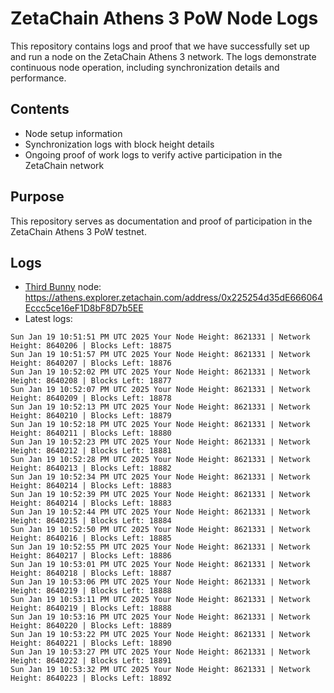# ZetaChain Athens 3 PoW Node Logs
This repository contains logs and proof that we have successfully set up and run a node on the ZetaChain Athens 3 network. The logs demonstrate continuous node operation, including synchronization details and performance.

## Contents
- Node setup information
- Synchronization logs with block height details
- Ongoing proof of work logs to verify active participation in the ZetaChain network

## Purpose
This repository serves as documentation and proof of participation in the ZetaChain Athens 3 PoW testnet.

## Logs

- [Third Bunny](https://thirdbunny.xyz/) node: https://athens.explorer.zetachain.com/address/0x225254d35dE666064Eccc5ce16eF1D8bF8D7b5EE
- Latest logs:
```
Sun Jan 19 10:51:51 PM UTC 2025 Your Node Height: 8621331 | Network Height: 8640206 | Blocks Left: 18875
Sun Jan 19 10:51:57 PM UTC 2025 Your Node Height: 8621331 | Network Height: 8640207 | Blocks Left: 18876
Sun Jan 19 10:52:02 PM UTC 2025 Your Node Height: 8621331 | Network Height: 8640208 | Blocks Left: 18877
Sun Jan 19 10:52:07 PM UTC 2025 Your Node Height: 8621331 | Network Height: 8640209 | Blocks Left: 18878
Sun Jan 19 10:52:13 PM UTC 2025 Your Node Height: 8621331 | Network Height: 8640210 | Blocks Left: 18879
Sun Jan 19 10:52:18 PM UTC 2025 Your Node Height: 8621331 | Network Height: 8640211 | Blocks Left: 18880
Sun Jan 19 10:52:23 PM UTC 2025 Your Node Height: 8621331 | Network Height: 8640212 | Blocks Left: 18881
Sun Jan 19 10:52:28 PM UTC 2025 Your Node Height: 8621331 | Network Height: 8640213 | Blocks Left: 18882
Sun Jan 19 10:52:34 PM UTC 2025 Your Node Height: 8621331 | Network Height: 8640214 | Blocks Left: 18883
Sun Jan 19 10:52:39 PM UTC 2025 Your Node Height: 8621331 | Network Height: 8640214 | Blocks Left: 18883
Sun Jan 19 10:52:44 PM UTC 2025 Your Node Height: 8621331 | Network Height: 8640215 | Blocks Left: 18884
Sun Jan 19 10:52:50 PM UTC 2025 Your Node Height: 8621331 | Network Height: 8640216 | Blocks Left: 18885
Sun Jan 19 10:52:55 PM UTC 2025 Your Node Height: 8621331 | Network Height: 8640217 | Blocks Left: 18886
Sun Jan 19 10:53:01 PM UTC 2025 Your Node Height: 8621331 | Network Height: 8640218 | Blocks Left: 18887
Sun Jan 19 10:53:06 PM UTC 2025 Your Node Height: 8621331 | Network Height: 8640219 | Blocks Left: 18888
Sun Jan 19 10:53:11 PM UTC 2025 Your Node Height: 8621331 | Network Height: 8640219 | Blocks Left: 18888
Sun Jan 19 10:53:16 PM UTC 2025 Your Node Height: 8621331 | Network Height: 8640220 | Blocks Left: 18889
Sun Jan 19 10:53:22 PM UTC 2025 Your Node Height: 8621331 | Network Height: 8640221 | Blocks Left: 18890
Sun Jan 19 10:53:27 PM UTC 2025 Your Node Height: 8621331 | Network Height: 8640222 | Blocks Left: 18891
Sun Jan 19 10:53:32 PM UTC 2025 Your Node Height: 8621331 | Network Height: 8640223 | Blocks Left: 18892
```

